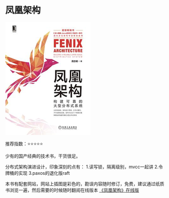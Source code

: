 # 凤凰架构

![凤凰架构](./凤凰架构.jpg)

推荐指数：⭐️⭐️⭐️⭐️⭐️

少有的国产经典的技术书，干货很足。

分布式架构演进设计，印象深刻的点有：
1.读写锁，隔离级别，mvcc一起讲 
2.令牌桶的实现 
3.paxos的退化版raft

本书有配套网站，网站上插图是彩色的，勘误内容随时修订，免费，建议通过纸质书浏览一遍，然后需要的时候随时翻阅在线版本
[《凤凰架构》在线版](https://icyfenix.cn/)